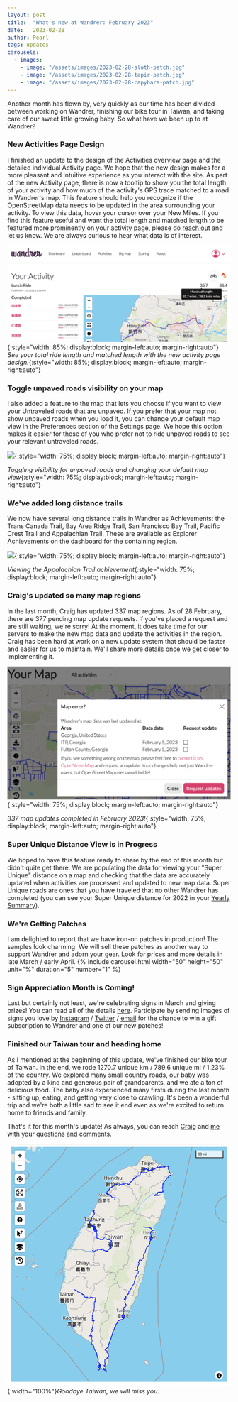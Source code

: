 ```yaml
---
layout: post
title:  "What's new at Wandrer: February 2023"
date:   2023-02-28  
author: Pearl
tags: updates
carousels:
  - images:
    - image: "/assets/images/2023-02-28-sloth-patch.jpg"
    - image: "/assets/images/2023-02-28-tapir-patch.jpg"
    - image: "/assets/images/2023-02-28-capybara-patch.jpg"
---
```


Another month has flown by, very quickly as our time has been divided between working on Wandrer, finishing our bike tour in Taiwan, and taking care of our sweet little growing baby. So what have we been up to at Wandrer?

### New Activities Page Design
I finished an update to the design of the Activities overview page and the detailed individual Activity page. We hope that the new design makes for a more pleasant and intuitive experience as you interact with the site. As part of the new Activity page, there is now a tooltip to show you the total length of your activity and how much of the activity's GPS trace matched to a road in Wandrer's map. This feature should help you recognize if the OpenStreetMap data needs to be updated in the area surrounding your activity. To view this data, hover your cursor over your New Miles. If you find this feature useful and want the total length and matched length to be featured more prominently on your activity page, please do [reach out](mailto:pearl@wandrer.earth) and let us know. We are always curious to hear what data is of interest.

![](/assets/images/2023-02-28-activity-page-design.png){:style="width: 85%; display:block; margin-left:auto; margin-right:auto"}
*See your total ride length and matched length with the new activity page design.*{:style="width: 85%; display:block; margin-left:auto; margin-right:auto"}


### Toggle unpaved roads visibility on your map
I also added a feature to the map that lets you choose if you want to view your Untraveled roads that are unpaved. If you prefer that your map not show unpaved roads when you load it, you can change your default map view in the Preferences section of the Settings page. We hope this option makes it easier for those of you who prefer not to ride unpaved roads to see your relevant untraveled roads.

![](/assets/images/2023-02-28-unpaved-roads.gif){:style="width: 75%; display:block; margin-left:auto; margin-right:auto"}

*Toggling visibility for unpaved roads and changing your default map view*{:style="width: 75%; display:block; margin-left:auto; margin-right:auto"}
### We've added long distance trails
We now have several long distance trails in Wandrer as Achievements: the Trans Canada Trail, Bay Area Ridge Trail, San Francisco Bay Trail, Pacific Crest Trail and Appalachian Trail. These are available as Explorer Achievements on the dashboard for the containing region.

![](/assets/images/2023-02-28-long-distance-trails.gif){:style="width: 75%; display:block; margin-left:auto; margin-right:auto"}

*Viewing the Appalachian Trail achievement*{:style="width: 75%; display:block; margin-left:auto; margin-right:auto"}

### Craig's updated so many map regions
In the last month, Craig has updated 337 map regions. As of 28 February, there are 377 pending map update requests. If you've placed a request and are still waiting, we're sorry! At the moment, it does take time for our servers to make the new map data and update the activities in the region. Craig has been hard at work on a new update system that should be faster and easier for us to maintain. We'll share more details once we get closer to implementing it.

![](/assets/images/2023-02-28-updated-map.png){:style="width: 75%; display:block; margin-left:auto; margin-right:auto"}

*337 map updates completed in February 2023!*{:style="width: 75%; display:block; margin-left:auto; margin-right:auto"}


### Super Unique Distance View is in Progress
We hoped to have this feature ready to share by the end of this month but didn't quite get there. We are populating the data for viewing your "Super Unique" distance on a map and checking that the data are accurately updated when activities are processed and updated to new map data. Super Unique roads are ones that you have traveled that no other Wandrer has completed (you can see your Super Unique distance for 2022 in your [Yearly Summary](https://wandrer.earth/history/2022)).

### We're Getting Patches
I am delighted to report that we have iron-on patches in production! The samples look charming. We will sell these patches as another way to support Wandrer and adorn your gear. Look for prices and more details in late March / early April.
{% include carousel.html width="50" height="50" unit="%" duration="5" number="1" %}

### Sign Appreciation Month is Coming!
Last but certainly not least, we're celebrating signs in March and giving prizes! You can read all of the details [here](https://news.wandrer.earth/2023/02/19/sign-appreciation-month.html). Participate by sending images of signs you love by [Instagram](https://www.instagram.com/wandrer.earth/) / [Twitter](https://twitter.com/wandrer_earth) / [email](mailto:pearl@wandrer.earth) for the chance to win a gift subscription to Wandrer and one of our new patches!

### Finished our Taiwan tour and heading home
As I mentioned at the beginning of this update, we've finished our bike tour of Taiwan. In the end, we rode 1270.7 unique km / 789.6 unique mi / 1.23% of the country. We explored many small country roads, our baby was adopted by a kind and generous pair of grandparents, and we ate a ton of delicious food. The baby also experienced many firsts during the last month - sitting up, eating, and getting very close to crawling. It's been a wonderful trip and we're both a little sad to see it end even as we're excited to return home to friends and family.

That's it for this month's update! As always, you can reach [Craig](mailto:craig@wandrer.earth) and [me](mailto:pearl@wandrer.earth) with your questions and comments.

![](/assets/images/2023-02-28-taiwan-completed.png){:width="100%"}*Goodbye Taiwan, we will miss you.*

